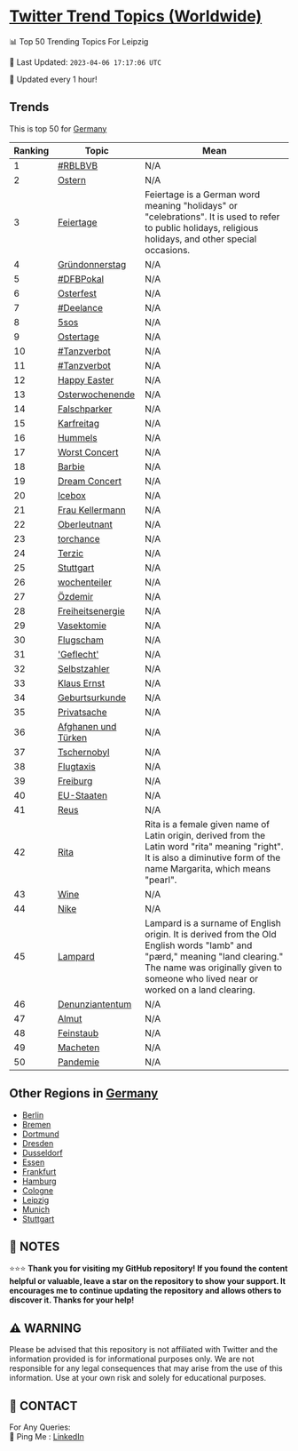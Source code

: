 [Twitter Trend Topics (Worldwide)](https://github.com/ErcinDedeoglu/Twitter-Trend-Topics)
==========


📊 Top 50 Trending Topics For Leipzig

📆 Last Updated: `2023-04-06 17:17:06 UTC`

🔧 Updated every 1 hour!


## Trends

This is top 50 for [Germany](</Germany>)

| Ranking | Topic | Mean |
| ------- | ------------ | ------------ |
| 1 | [#RBLBVB](http://twitter.com/search?q=%23RBLBVB) | N/A |
| 2 | [Ostern](http://twitter.com/search?q=Ostern) | N/A |
| 3 | [Feiertage](http://twitter.com/search?q=Feiertage) | Feiertage is a German word meaning "holidays" or "celebrations". It is used to refer to public holidays, religious holidays, and other special occasions. |
| 4 | [Gründonnerstag](http://twitter.com/search?q=Gr%c3%bcndonnerstag) | N/A |
| 5 | [#DFBPokal](http://twitter.com/search?q=%23DFBPokal) | N/A |
| 6 | [Osterfest](http://twitter.com/search?q=Osterfest) | N/A |
| 7 | [#Deelance](http://twitter.com/search?q=%23Deelance) | N/A |
| 8 | [5sos](http://twitter.com/search?q=5sos) | N/A |
| 9 | [Ostertage](http://twitter.com/search?q=Ostertage) | N/A |
| 10 | [#Tanzverbot](http://twitter.com/search?q=%23Tanzverbot) | N/A |
| 11 | [#Tanzverbot](http://twitter.com/search?q=%23Tanzverbot) | N/A |
| 12 | [Happy Easter](http://twitter.com/search?q=Happy+Easter) | N/A |
| 13 | [Osterwochenende](http://twitter.com/search?q=Osterwochenende) | N/A |
| 14 | [Falschparker](http://twitter.com/search?q=Falschparker) | N/A |
| 15 | [Karfreitag](http://twitter.com/search?q=Karfreitag) | N/A |
| 16 | [Hummels](http://twitter.com/search?q=Hummels) | N/A |
| 17 | [Worst Concert](http://twitter.com/search?q=Worst+Concert) | N/A |
| 18 | [Barbie](http://twitter.com/search?q=Barbie) | N/A |
| 19 | [Dream Concert](http://twitter.com/search?q=Dream+Concert) | N/A |
| 20 | [Icebox](http://twitter.com/search?q=Icebox) | N/A |
| 21 | [Frau Kellermann](http://twitter.com/search?q=Frau+Kellermann) | N/A |
| 22 | [Oberleutnant](http://twitter.com/search?q=Oberleutnant) | N/A |
| 23 | [torchance](http://twitter.com/search?q=torchance) | N/A |
| 24 | [Terzic](http://twitter.com/search?q=Terzic) | N/A |
| 25 | [Stuttgart](http://twitter.com/search?q=Stuttgart) | N/A |
| 26 | [wochenteiler](http://twitter.com/search?q=wochenteiler) | N/A |
| 27 | [Özdemir](http://twitter.com/search?q=%c3%96zdemir) | N/A |
| 28 | [Freiheitsenergie](http://twitter.com/search?q=Freiheitsenergie) | N/A |
| 29 | [Vasektomie](http://twitter.com/search?q=Vasektomie) | N/A |
| 30 | [Flugscham](http://twitter.com/search?q=Flugscham) | N/A |
| 31 | ['Geflecht'](http://twitter.com/search?q=%27Geflecht%27) | N/A |
| 32 | [Selbstzahler](http://twitter.com/search?q=Selbstzahler) | N/A |
| 33 | [Klaus Ernst](http://twitter.com/search?q=Klaus+Ernst) | N/A |
| 34 | [Geburtsurkunde](http://twitter.com/search?q=Geburtsurkunde) | N/A |
| 35 | [Privatsache](http://twitter.com/search?q=Privatsache) | N/A |
| 36 | [Afghanen und Türken](http://twitter.com/search?q=Afghanen+und+T%c3%bcrken) | N/A |
| 37 | [Tschernobyl](http://twitter.com/search?q=Tschernobyl) | N/A |
| 38 | [Flugtaxis](http://twitter.com/search?q=Flugtaxis) | N/A |
| 39 | [Freiburg](http://twitter.com/search?q=Freiburg) | N/A |
| 40 | [EU-Staaten](http://twitter.com/search?q=EU-Staaten) | N/A |
| 41 | [Reus](http://twitter.com/search?q=Reus) | N/A |
| 42 | [Rita](http://twitter.com/search?q=Rita) | Rita is a female given name of Latin origin, derived from the Latin word "rita" meaning "right". It is also a diminutive form of the name Margarita, which means "pearl". |
| 43 | [Wine](http://twitter.com/search?q=Wine) | N/A |
| 44 | [Nike](http://twitter.com/search?q=Nike) | N/A |
| 45 | [Lampard](http://twitter.com/search?q=Lampard) | Lampard is a surname of English origin. It is derived from the Old English words "lamb" and "pærd," meaning "land clearing." The name was originally given to someone who lived near or worked on a land clearing. |
| 46 | [Denunziantentum](http://twitter.com/search?q=Denunziantentum) | N/A |
| 47 | [Almut](http://twitter.com/search?q=Almut) | N/A |
| 48 | [Feinstaub](http://twitter.com/search?q=Feinstaub) | N/A |
| 49 | [Macheten](http://twitter.com/search?q=Macheten) | N/A |
| 50 | [Pandemie](http://twitter.com/search?q=Pandemie) | N/A |



## Other Regions in [Germany](</Germany>)

* [Berlin](</Germany/Berlin.md>)
* [Bremen](</Germany/Bremen.md>)
* [Dortmund](</Germany/Dortmund.md>)
* [Dresden](</Germany/Dresden.md>)
* [Dusseldorf](</Germany/Dusseldorf.md>)
* [Essen](</Germany/Essen.md>)
* [Frankfurt](</Germany/Frankfurt.md>)
* [Hamburg](</Germany/Hamburg.md>)
* [Cologne](</Germany/Cologne.md>)
* [Leipzig](</Germany/Leipzig.md>)
* [Munich](</Germany/Munich.md>)
* [Stuttgart](</Germany/Stuttgart.md>)



## 📝 NOTES

⭐⭐⭐ **Thank you for visiting my GitHub repository! If you found the content helpful or valuable, leave a star on the repository to show your support. It encourages me to continue updating the repository and allows others to discover it. Thanks for your help!**


## ⚠️ WARNING

Please be advised that this repository is not affiliated with Twitter and the information provided is for informational purposes only. We are not responsible for any legal consequences that may arise from the use of this information. Use at your own risk and solely for educational purposes.


## 📨 CONTACT

 For Any Queries:  
            🏓 Ping Me : [LinkedIn](https://www.linkedin.com/in/ercindedeoglu/)
